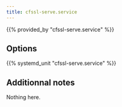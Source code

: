 ```yaml
---
title: cfssl-serve.service
---
```


{{% provided_by "cfssl-serve.service" %}}

## Options

{{% systemd_unit "cfssl-serve.service" %}}

## Additionnal notes

Nothing here.